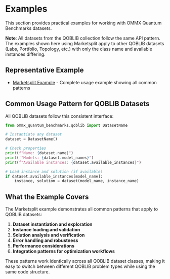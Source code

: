 # Examples

This section provides practical examples for working with OMMX Quantum Benchmarks datasets.

**Note**: All datasets from the QOBLIB collection follow the same API pattern. The examples shown here using Marketsplit apply to other QOBLIB datasets (Labs, Portfolio, Topology, etc.) with only the class name and available instances differing.

## Representative Example

- [Marketsplit Example](marketsplit_example.md) - Complete usage example showing all common patterns

## Common Usage Pattern for QOBLIB Datasets

All QOBLIB datasets follow this consistent interface:

```python
from ommx_quantum_benchmarks.qoblib import DatasetName

# Instantiate any dataset
dataset = DatasetName()

# Check properties
print(f"Name: {dataset.name}")
print(f"Models: {dataset.model_names}")
print(f"Available instances: {dataset.available_instances}")

# Load instance and solution (if available)
if dataset.available_instances[model_name]:
    instance, solution = dataset(model_name, instance_name)
```

## What the Example Covers

The Marketsplit example demonstrates all common patterns that apply to QOBLIB datasets:

1. **Dataset instantiation and exploration**
2. **Instance loading and validation**
3. **Solution analysis and verification**
4. **Error handling and robustness**
5. **Performance considerations**
6. **Integration patterns for optimization workflows**

These patterns work identically across all QOBLIB dataset classes, making it easy to switch between different QOBLIB problem types while using the same code structure.